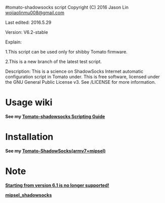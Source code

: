 #tomato-shadowsocks script
Copyright (C) 2016 Jason Lin <wojiaolinmu008@gmail.com>

Last edited: 2016.5.29

Version: V6.2-stable

Explain:

1.This script can be used only for shibby Tomato firmware.

2.This is a new branch of the latest test script.

Description: This is a science on ShadowSocks Internet automatic configuration script in Tomato under.
This is free software, licensed under the GNU General Public License v3.
See /LICENSE for more information.

# Usage wiki
**See my [Tomato-shadowsocks Scripting Guide](http://www.router008.com/2016/02/14/ShadowSocks-Scripting-Guide/)**

# Installation
**See my [Tomato-ShadowSocks(armv7+mipsel)](http://www.router008.com/2016/05/09/Tomato-ShadowSocks/)**

# Note

**<u>
Starting from version 6.1 is no longer supported!</u>**

**[mipsel_shadowsocks](https://github.com/houzi-/tomato-shadowsocks/releases/tag/v6.1-stable/)**
